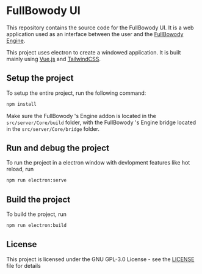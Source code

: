 # FullBowody UI
This repository contains the source code for the FullBowody UI.
It is a web application used as an interface between the user and
the [FullBowody Engine](https://github.com/FullBowody/Engine).

This project uses electron to create a windowed application.
It is built mainly using [Vue.js](https://vuejs.org/) and [TailwindCSS](https://tailwindcss.com/).

## Setup the project
To setup the entire project, run the following command:
```bash
npm install
```
Make sure the FullBowody 's Engine addon is located in the `src/server/Core/build` folder,
with the FullBowody 's Engine bridge located in the `src/server/Core/bridge` folder.

## Run and debug the project
To run the project in a electron window 
with devlopment features like hot reload, run
```bash
npm run electron:serve
```

## Build the project
To build the project, run
```bash
npm run electron:build
```

## License
This project is licensed under the GNU GPL-3.0 License - see the [LICENSE](LICENSE) file for details